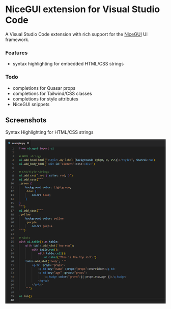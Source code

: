 # NiceGUI extension for Visual Studio Code

A Visual Studio Code extension with rich support for the [NiceGUI](https://nicegui.io) UI framework.


### Features
- syntax highlighting for embedded HTML/CSS strings
  
### Todo
- completions for Quasar props
- completions for Tailwind/CSS classes
- completions for style attributes
- NiceGUI snippets


## Screenshots

Syntax Highlighting for HTML/CSS strings

![alt text](img/syntax_highlighting.png)